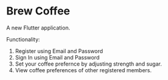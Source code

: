 # Brew Coffee

A new Flutter application.

Functionality:
1. Register using Email and Password
2. Sign In using Email and Password
3. Set your coffee prefernce by adjusting strength and sugar.
4. View coffee preferences of other registered members.


